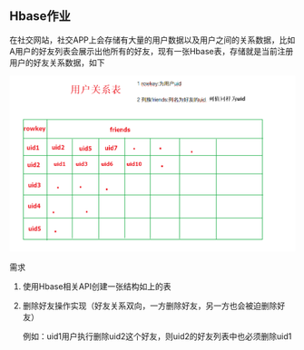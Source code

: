 ## Hbase作业

在社交网站，社交APP上会存储有大量的用户数据以及用户之间的关系数据，比如A用户的好友列表会展示出他所有的好友，现有一张Hbase表，存储就是当前注册用户的好友关系数据，如下

![image-20200421230859241](Hbase作业.assets/image-20200421230859241.png)

需求

1. 使用Hbase相关API创建一张结构如上的表

2. 删除好友操作实现（好友关系双向，一方删除好友，另一方也会被迫删除好友）

   例如：uid1用户执行删除uid2这个好友，则uid2的好友列表中也必须删除uid1

